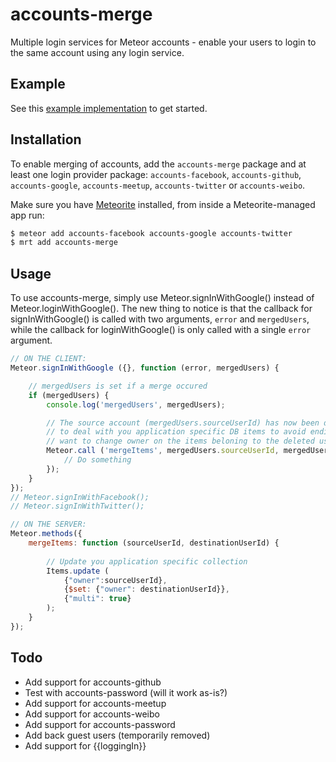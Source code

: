 accounts-merge
=====================
Multiple login services for Meteor accounts - enable your users to login to the same account using any login service.

## Example
See this [example implementation](https://github.com/lirbank/meteor-accounts-merge-example) to get started.

##  Installation
To enable merging of accounts, add the `accounts-merge` package and at least one login provider package: `accounts-facebook`, `accounts-github`, `accounts-google`, `accounts-meetup`, `accounts-twitter` or `accounts-weibo`.

Make sure you have [Meteorite](https://github.com/oortcloud/meteorite/) installed, from inside a Meteorite-managed app run:
``` sh
$ meteor add accounts-facebook accounts-google accounts-twitter
$ mrt add accounts-merge
```

## Usage
To use accounts-merge, simply use Meteor.signInWithGoogle() instead of Meteor.loginWithGoogle(). The new thing to notice is that the callback for signInWithGoogle() is called with two arguments, `error` and `mergedUsers`, while the callback for loginWithGoogle() is only called with a single `error` argument.

```javascript
// ON THE CLIENT:
Meteor.signInWithGoogle ({}, function (error, mergedUsers) {

	// mergedUsers is set if a merge occured
	if (mergedUsers) {
		console.log('mergedUsers', mergedUsers);

		// The source account (mergedUsers.sourceUserId) has now been deleted, so this is your chance
		// to deal with you application specific DB items to avoid ending up with orphans. You'd typically
		// want to change owner on the items beloning to the deleted user, or simply delete them.
		Meteor.call ('mergeItems', mergedUsers.sourceUserId, mergedUsers.destinationUserId, function (error, result) {
			// Do something
		});
	}
});
// Meteor.signInWithFacebook();
// Meteor.signInWithTwitter();
```


```javascript
// ON THE SERVER:
Meteor.methods({
	mergeItems: function (sourceUserId, destinationUserId) {
	
		// Update you application specific collection
		Items.update (
			{"owner":sourceUserId}, 
			{$set: {"owner": destinationUserId}}, 
			{"multi": true}
		);
	}
});
```

## Todo
* Add support for accounts-github
* Test with accounts-password (will it work as-is?)
* Add support for accounts-meetup
* Add support for accounts-weibo
* Add support for accounts-password
* Add back guest users (temporarily removed)
* Add support for {{loggingIn}}
